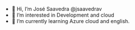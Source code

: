 - 👋 Hi, I’m José Saavedra @jsaavedrav
- 👀 I’m interested in Development and cloud
- 🌱 I’m currently learning Azure cloud and english.
<!-- - 💞️ I’m looking to collaborate on 
- 📫 How to reach me ...
-->

<!-- hello! -->